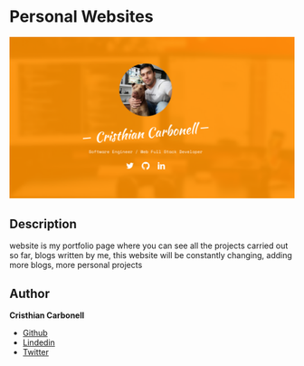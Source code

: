 <h1 aling="center">Personal Websites</h1>

![images](https://github.com/Cristhian-Carbonell/website/blob/main/images/Screenshot%20from%202022-03-28%2023-36-32.png)

## Description

website is my portfolio page where you can see all the projects carried out so far, blogs written by me, this website will be constantly changing, adding more blogs, more personal projects

## Author
**Cristhian Carbonell**
+ [Github](https://github.com/Cristhian-Carbonell)
+ [Lindedin](https://www.linkedin.com/in/cristhiancarbonell/)
+ [Twitter](https://twitter.com/CristhianCarbo9)



